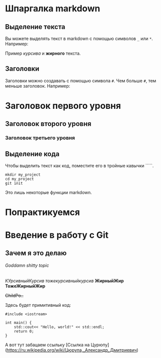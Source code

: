 # Шпаргалка markdown

## Выделение текста

Вы можете выделять текст в markdown с помощью символов `_` или `*`. Например:

Пример _курсива_ и **жирного** текста.

## Заголовки

Заголовки можно создавать с помощью символа `#`. Чем больше `#`, тем меньше заголовок. Например:

# Заголовок первого уровня
## Заголовок второго уровня
### Заголовок третьего уровня

## Выделение кода

Чтобы выделить текст как код, поместите его в тройные кавычки `````. 

```
mkdir my_project
cd my_project
git init
```
Это лишь некоторые функции markdown. 

# Попрактикуемся


# Введение в работу с Git<br>
## Зачем я это делаю  
###### Goddamn shitty topic<br>
_КУрсивныйКурсив_
*тожекурсивныйкурсив*
__ЖирныйЖир__
**ТожеЖирныйЖир**

~~ChildPo..~~

Здесь будет примитивный код:

```
#include <iostream>

int main() {
	std::cout<< "Hello, world!" << std::endl;
	return 0;
}
```

А вот тут забацаем ссыльку
[Ссылка на Цурюпу] (https://ru.wikipedia.org/wiki/Цюрупа,_Александр_Дмитриевич)
